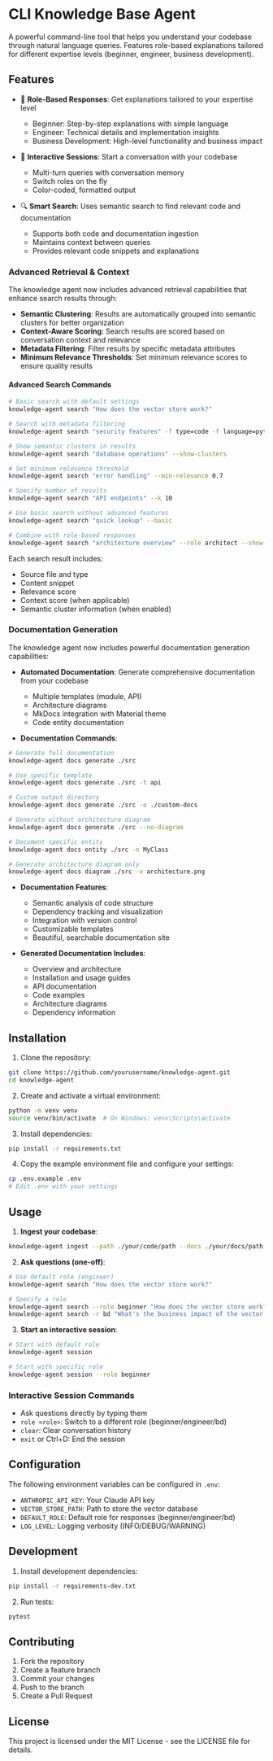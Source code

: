 # CLI Knowledge Base Agent

A powerful command-line tool that helps you understand your codebase through natural language queries. Features role-based explanations tailored for different expertise levels (beginner, engineer, business development).

## Features

- 🎯 **Role-Based Responses**: Get explanations tailored to your expertise level
  - Beginner: Step-by-step explanations with simple language
  - Engineer: Technical details and implementation insights
  - Business Development: High-level functionality and business impact

- 💬 **Interactive Sessions**: Start a conversation with your codebase
  - Multi-turn queries with conversation memory
  - Switch roles on the fly
  - Color-coded, formatted output

- 🔍 **Smart Search**: Uses semantic search to find relevant code and documentation
  - Supports both code and documentation ingestion
  - Maintains context between queries
  - Provides relevant code snippets and explanations

### Advanced Retrieval & Context

The knowledge agent now includes advanced retrieval capabilities that enhance search results through:

- **Semantic Clustering**: Results are automatically grouped into semantic clusters for better organization
- **Context-Aware Scoring**: Search results are scored based on conversation context and relevance
- **Metadata Filtering**: Filter results by specific metadata attributes
- **Minimum Relevance Thresholds**: Set minimum relevance scores to ensure quality results

#### Advanced Search Commands

```bash
# Basic search with default settings
knowledge-agent search "How does the vector store work?"

# Search with metadata filtering
knowledge-agent search "security features" -f type=code -f language=python

# Show semantic clusters in results
knowledge-agent search "database operations" --show-clusters

# Set minimum relevance threshold
knowledge-agent search "error handling" --min-relevance 0.7

# Specify number of results
knowledge-agent search "API endpoints" --k 10

# Use basic search without advanced features
knowledge-agent search "quick lookup" --basic

# Combine with role-based responses
knowledge-agent search "architecture overview" --role architect --show-clusters
```

Each search result includes:
- Source file and type
- Content snippet
- Relevance score
- Context score (when applicable)
- Semantic cluster information (when enabled)

### Documentation Generation

The knowledge agent now includes powerful documentation generation capabilities:

- **Automated Documentation**: Generate comprehensive documentation from your codebase
  - Multiple templates (module, API)
  - Architecture diagrams
  - MkDocs integration with Material theme
  - Code entity documentation

- **Documentation Commands**:
```bash
# Generate full documentation
knowledge-agent docs generate ./src

# Use specific template
knowledge-agent docs generate ./src -t api

# Custom output directory
knowledge-agent docs generate ./src -o ./custom-docs

# Generate without architecture diagram
knowledge-agent docs generate ./src --no-diagram

# Document specific entity
knowledge-agent docs entity ./src -n MyClass

# Generate architecture diagram only
knowledge-agent docs diagram ./src -o architecture.png
```

- **Documentation Features**:
  - Semantic analysis of code structure
  - Dependency tracking and visualization
  - Integration with version control
  - Customizable templates
  - Beautiful, searchable documentation site

- **Generated Documentation Includes**:
  - Overview and architecture
  - Installation and usage guides
  - API documentation
  - Code examples
  - Architecture diagrams
  - Dependency information

## Installation

1. Clone the repository:
```bash
git clone https://github.com/yourusername/knowledge-agent.git
cd knowledge-agent
```

2. Create and activate a virtual environment:
```bash
python -m venv venv
source venv/bin/activate  # On Windows: venv\Scripts\activate
```

3. Install dependencies:
```bash
pip install -r requirements.txt
```

4. Copy the example environment file and configure your settings:
```bash
cp .env.example .env
# Edit .env with your settings
```

## Usage

1. **Ingest your codebase**:
```bash
knowledge-agent ingest --path ./your/code/path --docs ./your/docs/path
```

2. **Ask questions (one-off)**:
```bash
# Use default role (engineer)
knowledge-agent search "How does the vector store work?"

# Specify a role
knowledge-agent search --role beginner "How does the vector store work?"
knowledge-agent search -r bd "What's the business impact of the vector store?"
```

3. **Start an interactive session**:
```bash
# Start with default role
knowledge-agent session

# Start with specific role
knowledge-agent session --role beginner
```

### Interactive Session Commands

- Ask questions directly by typing them
- `role <role>`: Switch to a different role (beginner/engineer/bd)
- `clear`: Clear conversation history
- `exit` or Ctrl+D: End the session

## Configuration

The following environment variables can be configured in `.env`:

- `ANTHROPIC_API_KEY`: Your Claude API key
- `VECTOR_STORE_PATH`: Path to store the vector database
- `DEFAULT_ROLE`: Default role for responses (beginner/engineer/bd)
- `LOG_LEVEL`: Logging verbosity (INFO/DEBUG/WARNING)

## Development

1. Install development dependencies:
```bash
pip install -r requirements-dev.txt
```

2. Run tests:
```bash
pytest
```

## Contributing

1. Fork the repository
2. Create a feature branch
3. Commit your changes
4. Push to the branch
5. Create a Pull Request

## License

This project is licensed under the MIT License - see the LICENSE file for details. 
